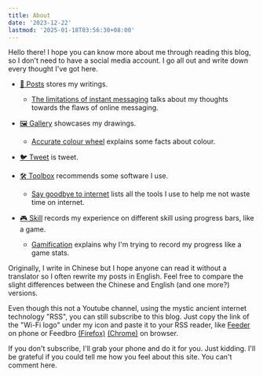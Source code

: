 ```yaml
---
title: About
date: '2023-12-22'
lastmod: '2025-01-18T03:56:30+08:00'
---
```

Hello there! I hope you can know more about me through reading this blog, so I don't need to have a social media account. I go all out and write down every thought I've got here. 

- [📝 Posts](/en/posts) stores my writings.
    - [The limitations of instant messaging](/en/posts/instant-messaging) talks about my thoughts towards the flaws of online messaging.

- [🖼️ Gallery](/en/gallery) showcases my drawings.
    - [Accurate colour wheel](/en/gallery/accurate-colour-wheel) explains some facts about colour.

- [🐦 Tweet](/en/tweet) is tweet.

- [🛠️ Toolbox](/en/toolbox) recommends some software I use.
    - [Say goodbye to internet](/en/toolbox/say-goodbye-to-internet) lists all the tools I use to help me not waste time on internet.

- [🎮 Skill](/en/skill) records my experience on different skill using progress bars, like a game.
    - [Gamification](/en/skill/introduction) explains why I'm trying to record my progress like a game stats.

Originally, I write in Chinese but I hope anyone can read it without a translator so I often rewrite my posts in English. Feel free to compare the slight differences between the Chinese and English (and one more?) versions.

Even though this not a Youtube channel, using the mystic ancient internet technology "RSS", you can still subscribe to this blog. Just copy the link of the "Wi-Fi logo" under my icon and paste it to your RSS reader, like [Feeder](https://f-droid.org/en/packages/com.nononsenseapps.feeder/) on phone or Feedbro [(Firefox)](https://addons.mozilla.org/en-US/firefox/addon/feedbroreader/) [(Chrome)](https://chromewebstore.google.com/detail/feedbro/mefgmmbdailogpfhfblcnnjfmnpnmdfa) on browser.

If you don't subscribe, I'll grab your phone and do it for you. Just kidding. I'll be grateful if you could tell me how you feel about this site. You can't comment here.

